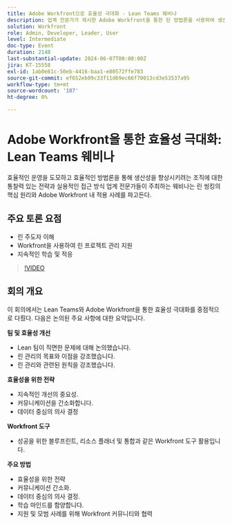 ```yaml
---
title: Adobe Workfront으로 효율성 극대화 - Lean Teams 웨비나
description: 업계 전문가가 제시한 Adobe Workfront을 통한 린 방법론을 사용하여 생산성을 높이고 운영을 효율화하기 위한 전략과 실용적인 접근 방식을 탐색합니다.
solution: Workfront
role: Admin, Developer, Leader, User
level: Intermediate
doc-type: Event
duration: 2148
last-substantial-update: 2024-06-07T00:00:00Z
jira: KT-15558
exl-id: 1ab0e81c-50eb-4416-baa1-e80572ffe783
source-git-commit: ef652eb09c33f11d69ec66f70013cd3e53537a95
workflow-type: tm+mt
source-wordcount: '187'
ht-degree: 0%

---
```


# Adobe Workfront을 통한 효율성 극대화: Lean Teams 웨비나

효율적인 운영을 도모하고 효율적인 방법론을 통해 생산성을 향상시키려는 조직에 대한 통찰력 있는 전략과 실용적인 접근 방식 업계 전문가들이 주최하는 웨비나는 린 씽킹의 핵심 원리와 Adobe Workfront 내 적용 사례를 파고든다.

## 주요 토론 요점

* 린 주도자 이해
* Workfront을 사용하여 린 프로젝트 관리 지원
* 지속적인 학습 및 적응

>[!VIDEO](https://video.tv.adobe.com/v/3429287/?learn=on)

## 회의 개요

이 회의에서는 Lean Teams와 Adobe Workfront을 통한 효율성 극대화를 중점적으로 다뤘다. 다음은 논의된 주요 사항에 대한 요약입니다.

**팀 및 효율성 개선**

* Lean 팀이 직면한 문제에 대해 논의했습니다.
* 린 관리의 목표와 이점을 강조했습니다.
* 린 관리와 관련된 원칙을 강조했습니다.

**효율성을 위한 전략**

* 지속적인 개선의 중요성.
* 커뮤니케이션을 간소화합니다.
* 데이터 중심의 의사 결정

**Workfront 도구**

* 성공을 위한 블루프린트, 리소스 플래너 및 통합과 같은 Workfront 도구 활용입니다.

**주요 방법**

* 효율성을 위한 전략
* 커뮤니케이션 간소화.
* 데이터 중심의 의사 결정.
* 학습 마인드를 함양합니다.
* 지원 및 모범 사례를 위해 Workfront 커뮤니티와 협력